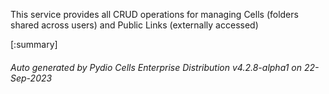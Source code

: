 






This service provides all CRUD operations for managing Cells (folders shared across users) and Public Links (externally accessed)

[:summary]

###### Auto generated by Pydio Cells Enterprise Distribution v4.2.8-alpha1 on 22-Sep-2023
